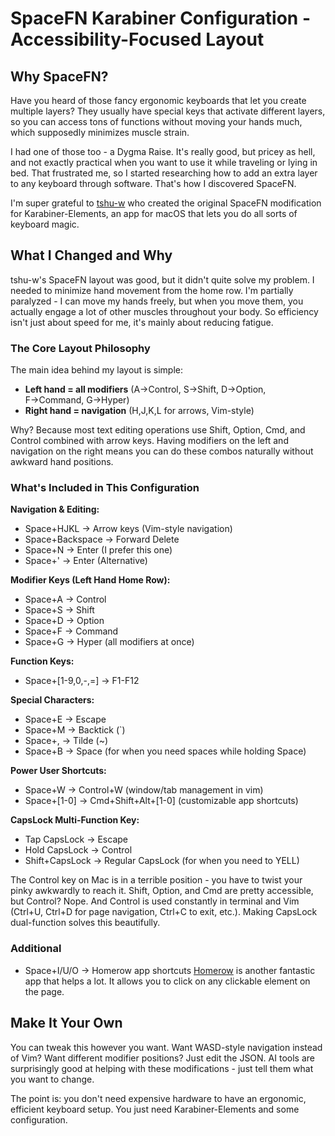 # SpaceFN Karabiner Configuration - Accessibility-Focused Layout

## Why SpaceFN?

Have you heard of those fancy ergonomic keyboards that let you create multiple layers? They usually have special keys that activate different layers, so you can access tons of functions without moving your hands much, which supposedly minimizes muscle strain.

I had one of those too - a Dygma Raise. It's really good, but pricey as hell, and not exactly practical when you want to use it while traveling or lying in bed. That frustrated me, so I started researching how to add an extra layer to any keyboard through software. That's how I discovered SpaceFN.

I'm super grateful to [tshu-w](https://github.com/tshu-w) who created the original SpaceFN modification for Karabiner-Elements, an app for macOS that lets you do all sorts of keyboard magic.

## What I Changed and Why

tshu-w's SpaceFN layout was good, but it didn't quite solve my problem. I needed to minimize hand movement from the home row. I'm partially paralyzed - I can move my hands freely, but when you move them, you actually engage a lot of other muscles throughout your body. So efficiency isn't just about speed for me, it's mainly about reducing fatigue.

### The Core Layout Philosophy

The main idea behind my layout is simple:
- **Left hand = all modifiers** (A→Control, S→Shift, D→Option, F→Command, G→Hyper)  
- **Right hand = navigation** (H,J,K,L for arrows, Vim-style)

Why? Because most text editing operations use Shift, Option, Cmd, and Control combined with arrow keys. Having modifiers on the left and navigation on the right means you can do these combos naturally without awkward hand positions.

### What's Included in This Configuration

**Navigation & Editing:**
- Space+HJKL → Arrow keys (Vim-style navigation)
- Space+Backspace → Forward Delete
- Space+N → Enter (I prefer this one)
- Space+' → Enter (Alternative)

**Modifier Keys (Left Hand Home Row):**
- Space+A → Control
- Space+S → Shift  
- Space+D → Option
- Space+F → Command
- Space+G → Hyper (all modifiers at once)

**Function Keys:**
- Space+[1-9,0,-,=] → F1-F12

**Special Characters:**
- Space+E → Escape
- Space+M → Backtick (`)
- Space+, → Tilde (~)
- Space+B → Space (for when you need spaces while holding Space)

**Power User Shortcuts:**
- Space+W → Control+W (window/tab management in vim)
- Space+[1-0] → Cmd+Shift+Alt+[1-0] (customizable app shortcuts)

**CapsLock Multi-Function Key:**
- Tap CapsLock → Escape
- Hold CapsLock → Control  
- Shift+CapsLock → Regular CapsLock (for when you need to YELL)

The Control key on Mac is in a terrible position - you have to twist your pinky awkwardly to reach it. Shift, Option, and Cmd are pretty accessible, but Control? Nope. And Control is used constantly in terminal and Vim (Ctrl+U, Ctrl+D for page navigation, Ctrl+C to exit, etc.). Making CapsLock dual-function solves this beautifully.

### Additional

- Space+I/U/O → Homerow app shortcuts
  [Homerow](https://github.com/nchudleigh/homerow) is another fantastic app that helps a lot. It allows you to click on any clickable element on the page.

## Make It Your Own

You can tweak this however you want. Want WASD-style navigation instead of Vim? Want different modifier positions? Just edit the JSON. AI tools are surprisingly good at helping with these modifications - just tell them what you want to change.

The point is: you don't need expensive hardware to have an ergonomic, efficient keyboard setup. You just need Karabiner-Elements and some configuration.
